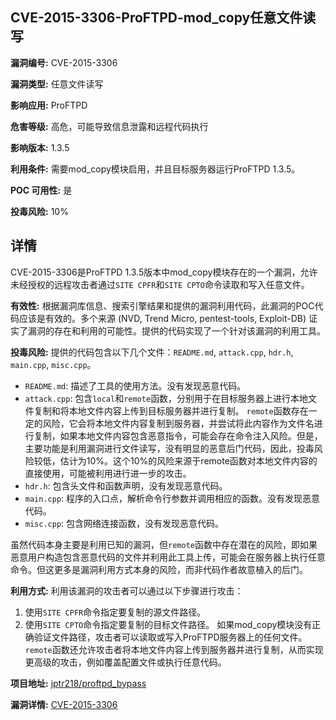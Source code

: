 ## CVE-2015-3306-ProFTPD-mod_copy任意文件读写

**漏洞编号:** CVE-2015-3306

**漏洞类型:** 任意文件读写

**影响应用:** ProFTPD

**危害等级:** 高危，可能导致信息泄露和远程代码执行

**影响版本:** 1.3.5

**利用条件:** 需要mod_copy模块启用，并且目标服务器运行ProFTPD 1.3.5。

**POC 可用性:** 是

**投毒风险:** 10%

## 详情

CVE-2015-3306是ProFTPD 1.3.5版本中mod_copy模块存在的一个漏洞，允许未经授权的远程攻击者通过`SITE CPFR`和`SITE CPTO`命令读取和写入任意文件。 

**有效性:**
根据漏洞库信息、搜索引擎结果和提供的漏洞利用代码，此漏洞的POC代码应该是有效的。多个来源 (NVD, Trend Micro, pentest-tools, Exploit-DB) 证实了漏洞的存在和利用的可能性。提供的代码实现了一个针对该漏洞的利用工具。

**投毒风险:**
提供的代码包含以下几个文件：`README.md`, `attack.cpp`, `hdr.h`, `main.cpp`, `misc.cpp`。
*   `README.md`: 描述了工具的使用方法。没有发现恶意代码。
*   `attack.cpp`: 包含`local`和`remote`函数，分别用于在目标服务器上进行本地文件复制和将本地文件内容上传到目标服务器并进行复制。 `remote`函数存在一定的风险，它会将本地文件内容复制到服务器，并尝试将此内容作为文件名进行复制，如果本地文件内容包含恶意指令，可能会存在命令注入风险。但是，主要功能是利用漏洞进行文件读写，没有明显的恶意后门代码，因此，投毒风险较低，估计为10%。这个10%的风险来源于remote函数对本地文件内容的直接使用，可能被利用进行进一步的攻击。
*   `hdr.h`: 包含头文件和函数声明，没有发现恶意代码。
*   `main.cpp`: 程序的入口点，解析命令行参数并调用相应的函数。没有发现恶意代码。
*   `misc.cpp`: 包含网络连接函数，没有发现恶意代码。

虽然代码本身主要是利用已知的漏洞，但`remote`函数中存在潜在的风险，即如果恶意用户构造包含恶意代码的文件并利用此工具上传，可能会在服务器上执行任意命令。但这更多是漏洞利用方式本身的风险，而非代码作者故意植入的后门。

**利用方式:**
利用该漏洞的攻击者可以通过以下步骤进行攻击：
1.  使用`SITE CPFR`命令指定要复制的源文件路径。
2.  使用`SITE CPTO`命令指定要复制的目标文件路径。
如果mod_copy模块没有正确验证文件路径，攻击者可以读取或写入ProFTPD服务器上的任何文件。`remote`函数还允许攻击者将本地文件内容上传到服务器并进行复制，从而实现更高级的攻击，例如覆盖配置文件或执行任意代码。

**项目地址:** [jptr218/proftpd_bypass](https://github.com/jptr218/proftpd_bypass)

**漏洞详情:** [CVE-2015-3306](https://nvd.nist.gov/vuln/detail/CVE-2015-3306)